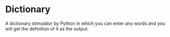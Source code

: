 # Dictionary
A dictionary stimulator by Python in which you can enter any words and you will get the definition of it as the output.
